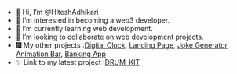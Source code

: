 - 👋 Hi, I’m @HiteshAdhikari
- 👀 I’m interested in becoming a web3 developer.
- 🌱 I’m currently learning web development.
- 💞️ I’m looking to collaborate on web development projects.
- 🎆 My other projects :[Digital Clock](https://hiteshadhikari.github.io/Digital_Clock/), [Landing Page](https://hiteshadhikari.github.io/Landing_Page/), [Joke Generator](https://hiteshadhikari.github.io/Joke-Generator-/), [Animation Bar](https://hiteshadhikari.github.io/Animated-Bar/), [Banking App](https://hiteshadhikari.github.io/Banking-App/) 
- ✨ Link to my latest project :[DRUM_KIT](https://hiteshadhikari.github.io/DRUM_KIT/)
 


<!---
HiteshAdhikari/HiteshAdhikari is a ✨ special ✨ repository because its `README.md` (this file) appears on your GitHub profile.
You can click the Preview link to take a look at your changes.
--->
